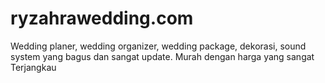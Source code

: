 # ryzahrawedding.com
Wedding planer, wedding organizer, wedding package, dekorasi, sound system yang bagus dan sangat update. Murah dengan harga yang sangat Terjangkau 
